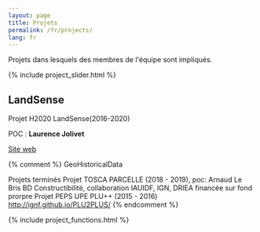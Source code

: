 ```yaml
---
layout: page
title: Projets
permalink: /fr/projects/
lang: fr
---
```

Projets dans lesquels des membres de l'équipe sont impliqués.

{% include project_slider.html %}

<div markdown="1" style="display: block;">

## LandSense

Projet H2020 LandSense(2016-2020)

POC : **Laurence Jolivet**

[Site web](https://www.landsense.eu/)

</div>

<div markdown="1" style="display: none;">

## URCLIM

Projet ERA4CS URCLIM (2017-2020)

POC : **Arnaud Le Bris**

[Site web](http://www.urclim.eu/)

</div>

<div markdown="1" style="display: none;">

## SODUCO

Projet ANR SODUCO (2019 - 2023)

*Dynamiques Sociales en contexte urbain: outils, modèles et données libres -- Paris et ses banlieues, 1789-1950.*

POC : **Julien Perret**

</div>

<div markdown="1" style="display: none;">

## MAESTRIA

Projet ANR MAESTRIA (2019 - 2022)

poc: **Clément Mallet**

</div>

<div markdown="1" style="display: none;">

## HIATUS

Projet ANR HIATUS (2019 - 2022)

poc: **Sébastien Giordano**

</div>

<div markdown="1" style="display: none;">

## READY3D

Projet READY3D (2019-2022)

poc: **Loïc Landrieu**

</div>

{% comment %}
GeoHistoricalData

Projets terminés
  Projet TOSCA PARCELLE (2018 - 2019), poc: Arnaud Le Bris
  BD Constructibilité, collaboration IAUIDF, IGN, DRIEA financée sur fond prorpre
  Projet PEPS UPE PLU++ (2015 - 2016)
    http://ignf.github.io/PLU2PLUS/
{% endcomment %}

{% include project_functions.html %}

